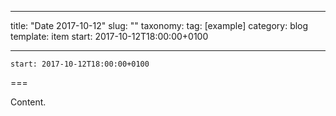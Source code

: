 
---
title: "Date 2017-10-12"
slug: ""
taxonomy:
tag: [example]
category: blog
template: item
start: 2017-10-12T18:00:00+0100

---

``start: 2017-10-12T18:00:00+0100``

===

Content.
